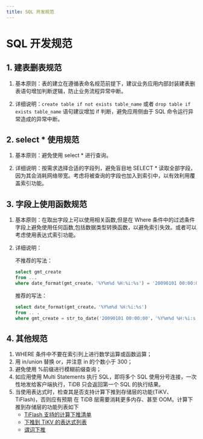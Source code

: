 ```yaml
---
title: SQL 开发规范
---
```


# SQL 开发规范

## 1. 建表删表规范

1. 基本原则：表的建立在遵循表命名规范前提下，建议业务应用内部封装建表删表语句增加判断逻辑，防止业务流程异常中断。

2. 详细说明：`create table if not exists table_name` 或者 `drop table if exists table_name` 语句建议增加 if 判断，避免应用侧由于 SQL 命令运行异常造成的异常中断。

## 2. select \* 使用规范

1. 基本原则：避免使用 select \* 进行查询。

2. 详细说明：按需求选择合适的字段列，避免盲目地 SELECT \* 读取全部字段，因为其会消耗网络带宽。考虑将被查询的字段也加入到索引中，以有效利用覆盖索引功能。

## 3. 字段上使用函数规范

1. 基本原则：在取出字段上可以使用相关函数,但是在 Where 条件中的过滤条件字段上避免使用任何函数,包括数据类型转换函数，以避免索引失效。或者可以考虑使用表达式索引功能。

2. 详细说明：

   不推荐的写法：

   ```sql
   select gmt_create
   from ...
   where date_format(gmt_create，'%Y%m%d %H:%i:%s') = '20090101 00:00:0'
   ```

   推荐的写法：

   ```sql
   select date_format(gmt_create，'%Y%m%d %H:%i:%s')
   from .. .
   where gmt_create = str_to_date('20090101 00:00:00'，'%Y%m%d %H:%i:s')
   ```

## 4. 其他规范

1. WHERE 条件中不要在索引列上进行数学运算或函数运算；
2. 用 in/union 替换 or，并注意 in 的个数小于 300；
3. 避免使用 %前缀进行模糊前缀查询；
4. 如应用使用 Multi Statements 执行 SQL，即将多个 SQL 使用分号连接，一次性地发给客户端执行，TiDB 只会返回第一个 SQL 的执行结果。
5. 当使用表达式时，检查其是否支持计算下推到存储层的功能(TiKV、TiFlash)，否则应有预期 在 TiDB 层需要消耗更多内存、甚至 OOM。计算下推到存储层的功能列表如下
   - [TiFlash 支持的计算下推清单](https://docs.pingcap.com/zh/tidb/stable/use-tiflash#tiflash-支持的计算下推)
   - [下推到 TiKV 的表达式列表](https://docs.pingcap.com/zh/tidb/stable/expressions-pushed-down#下推到-tikv-的表达式列表)
   - [谓词下推](https://docs.pingcap.com/zh/tidb/stable/predicate-push-down#谓词下推)

